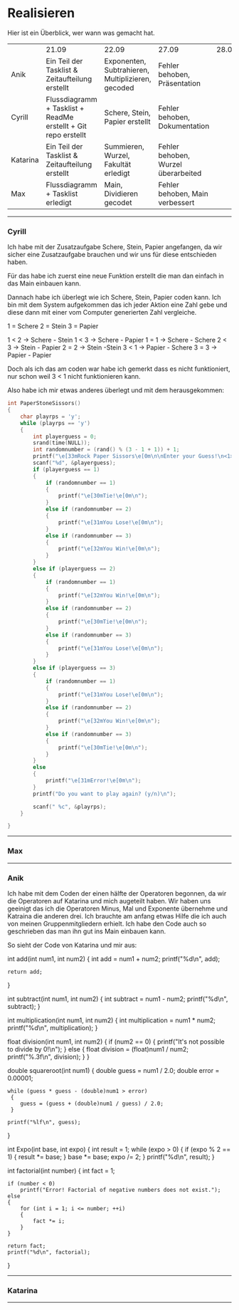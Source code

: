 # Realisieren

Hier ist ein Überblick, wer wann was gemacht hat.

|   |   |   |   |   |
|---|---|---|---|---|
||21.09|22.09|27.09|28.09|
|Anik|Ein Teil der Tasklist & Zeitaufteilung erstellt|Exponenten, Subtrahieren, Multiplizieren, gecoded|Fehler behoben, Präsentation||
|Cyrill|Flussdiagramm + Tasklist + ReadMe erstellt + Git repo erstellt|Schere, Stein, Papier erstellt|Fehler behoben, Dokumentation||
|Katarina|Ein Teil der Tasklist & Zeitaufteilung erstellt|Summieren, Wurzel, Fakultät erledigt|Fehler behoben, Wurzel überarbeited||
|Max|Flussdiagramm + Tasklist erledigt|Main, Dividieren gecodet|Fehler behoben, Main verbessert||

_______
### Cyrill

Ich habe mit der Zusatzaufgabe Schere, Stein, Papier angefangen, da wir sicher eine Zusatzaufgabe brauchen und wir uns für diese entschieden haben. 

Für das habe ich zuerst eine neue Funktion erstellt die man dan einfach in das Main einbauen kann.

Dannach habe ich überlegt wie ich Schere, Stein, Papier coden kann. Ich bin mit dem System aufgekommen das ich jeder Aktion eine Zahl gebe und diese dann mit einer vom Computer generierten Zahl vergleiche.

1 = Schere
2 = Stein
3 = Papier

1 < 2 -> Schere - Stein
1 < 3 -> Schere - Papier
1 = 1 -> Schere - Schere
2 < 3 -> Stein - Papier
2 = 2 -> Stein -Stein
3 < 1 -> Papier - Schere
3 = 3 -> Papier - Papier

Doch als ich das am coden war habe ich gemerkt dass es nicht funktioniert, nur schon weil 3 < 1 nicht funktionieren kann.

Also habe ich mir etwas anderes überlegt und mit dem herausgekommen:

```c
int PaperStoneSissors()
{
    char playrps = 'y';
    while (playrps == 'y')
    {
        int playerguess = 0;
        srand(time(NULL));
        int randomnumber = (rand() % (3 - 1 + 1)) + 1;
        printf("\e[33mRock Paper Sissors\e[0m\n\nEnter your Guess!\n<1> Sissor\n<2> Rock\n<3> Paper\n");
        scanf("%d", &playerguess);
        if (playerguess == 1)
        {
            if (randomnumber == 1)
            {
                printf("\e[30mTie!\e[0m\n");
            }
            else if (randomnumber == 2)
            {
                printf("\e[31mYou Lose!\e[0m\n");
            }
            else if (randomnumber == 3)
            {
                printf("\e[32mYou Win!\e[0m\n");
            }
        }
        else if (playerguess == 2)
        {
            if (randomnumber == 1)
            {
                printf("\e[32mYou Win!\e[0m\n");
            }
            else if (randomnumber == 2)
            {
                printf("\e[30mTie!\e[0m\n");
            }
            else if (randomnumber == 3)
            {
                printf("\e[31mYou Lose!\e[0m\n");
            }
        }
        else if (playerguess == 3)
        {
            if (randomnumber == 1)
            {
                printf("\e[31mYou Lose!\e[0m\n");
            }
            else if (randomnumber == 2)
            {
                printf("\e[32mYou Win!\e[0m\n");
            }
            else if (randomnumber == 3)
            {
                printf("\e[30mTie!\e[0m\n");
            }
        }
        else
        {
            printf("\e[31mError!\e[0m\n");
        }
        printf("Do you want to play again? (y/n)\n");

        scanf(" %c", &playrps);
    }

}
```

______
### Max

__________
### Anik
Ich habe mit dem Coden der einen hälfte der Operatoren begonnen, da wir die Operatoren auf Katarina und mich augeteilt haben.
Wir haben uns geeinigt das ich die Operatoren Minus, Mal und Exponente übernehme und Katraina die anderen drei. Ich brauchte am anfang etwas Hilfe die ich auch von meinen Gruppenmitgliedern erhielt.
Ich habe den Code auch so geschrieben das man ihn gut ins Main einbauen kann.

So sieht der Code von Katarina und mir aus:

int add(int num1, int num2)
{
    int add = num1 + num2;
    printf("%d\n", add);

    return add;
}

int subtract(int num1, int num2)
{
    int subtract = num1 - num2;
    printf("%d\n", subtract);
}

int multiplication(int num1, int num2)
{
    int multiplication = num1 * num2;
    printf("%d\n", multiplication);
}

float division(int num1, int num2)
{
    if (num2 == 0)
    {
        printf("It's not possible to divide by 0!\n");
    }
    else
    {
        float division = (float)num1 / num2;
        printf("%.3f\n", division);
    }
}


double squareroot(int num1)
{
     double guess = num1 / 2.0;
     double error = 0.00001;

    while (guess * guess - (double)num1 > error)
     {
        guess = (guess + (double)num1 / guess) / 2.0;
     }
    
    printf("%lf\n", guess);
}

int Expo(int base, int expo)
{
    int result = 1;
    while (expo > 0)
    {
        if (expo % 2 == 1)
        {
            result *= base;
        }
        base *= base;
        expo /= 2;
    }
    printf("%d\n", result);
}

int factorial(int number)
{
    int fact = 1;

    if (number < 0)
        printf("Error! Factorial of negative numbers does not exist.");
    else
    {
        for (int i = 1; i <= number; ++i)
        {
            fact *= i;
        }
    }

    return fact;
    printf("%d\n", factorial);
}

____________
### Katarina
________________
